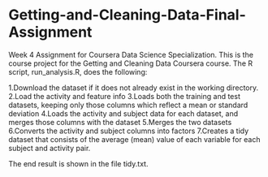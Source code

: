 # Getting-and-Cleaning-Data-Final-Assignment
Week 4 Assignment for Coursera Data Science Specialization.
This is the course project for the Getting and Cleaning Data Coursera course. The R script, run_analysis.R, does the following:

 1.Download the dataset if it does not already exist in the working directory.
 2.Load the activity and feature info
 3.Loads both the training and test datasets, keeping only those columns which reflect a mean or standard deviation
 4.Loads the activity and subject data for each dataset, and merges those columns with the dataset
 5.Merges the two datasets
 6.Converts the activity and subject columns into factors
 7.Creates a tidy dataset that consists of the average (mean) value of each variable for each subject and activity pair.
    
 The end result is shown in the file tidy.txt.
